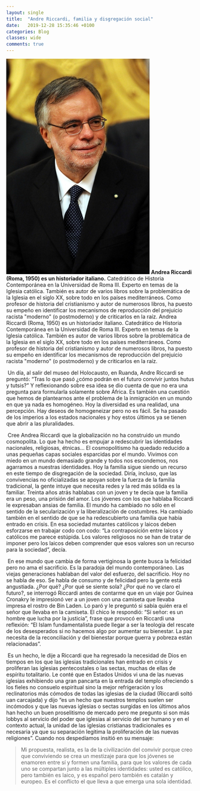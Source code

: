 ```yaml
---
layout: single
title:  "Andre Riccardi, familia y disgregación social"
date:   2019-12-28 15:35:46 +0100
categories: Blog
classes: wide
comments: true
---
```

<!-- jquery for person bios -->
<script src="https://ajax.googleapis.com/ajax/libs/jquery/3.4.1/jquery.min.js"></script>
<script>
    $(document).ready(function(e){
        // e.preventDefault();
        $(".bestiario-person").hover(function(e){
            $('.biography').css({'top':e.pageY,'right':e.pageX-375});
            console.log(e);
            $(".biography").show("slow");
        },function(){
            $(".biography").hide("slow");
        });
    });
</script>
<div class = "biography">
    <div class = "biography-content">
        <img class="biography-img" src="/assets/images/riccardini.jpg">
    <strong>Andrea Riccardi (Roma, 1950) es un historiador italiano.</strong>
     Catedrático de Historia Contemporánea en la Universidad de Roma III. Experto en temas de la Iglesia católica. También es autor de varios libros sobre la problemática de la Iglesia en el siglo XX, sobre todo en los países mediterráneos. Como profesor de historia del cristianismo y autor de numerosos libros, ha puesto su empeño en identificar los mecanismos de reproducción del prejuicio racista "moderno" (o postmoderno) y de criticarlos en la raíz.
     Andrea Riccardi (Roma, 1950) es un historiador italiano.</strong>
     Catedrático de Historia Contemporánea en la Universidad de Roma III. Experto en temas de la Iglesia católica. También es autor de varios libros sobre la problemática de la Iglesia en el siglo XX, sobre todo en los países mediterráneos. Como profesor de historia del cristianismo y autor de numerosos libros, ha puesto su empeño en identificar los mecanismos de reproducción del prejuicio racista "moderno" (o postmoderno) y de criticarlos en la raíz.
    </div>
</div>

​   Un día, al salir del museo del Holocausto, en Ruanda, <span class = "bestiario-person">Andre Riccardi</span> se preguntó: “Tras lo que pasó ¿cómo podrán en el futuro convivir juntos hutus y tutsis?” Y reflexionando sobre esa idea se dio cuenta de que no era una pregunta para formularla solamente sobre África. Es también una cuestión que hemos de plantearnos ante el problema de la inmigración en un mundo en que ya nada es homogéneo. Hoy la diversidad es una realidad, una percepción. Hay deseos de homogeneizar pero no es fácil. Se ha pasado de los imperios a los estados nacionales y hoy estos últimos ya se tienen que abrir a las pluralidades.

​	Cree Andrea Riccardi que la globalización no ha construido un mundo cosmopolita. Lo que ha hecho es empujar a redescubrir las identidades nacionales, religiosas, étnicas... El cosmopolitismo ha quedado reducido a unas pequeñas capas sociales esparcidas por el mundo. Vivimos con miedo en un mundo demasiado grande y todos nos escondemos, nos agarramos a nuestras identidades. Hoy la familia sigue siendo un recurso en este tiempo de disgregación de la sociedad. Diría, incluso, que las convivencias no oficializadas se apoyan sobre la fuerza de la familia tradicional, la gente intuye que necesita redes y la red más sólida es la familiar. Treinta años atrás hablabas con un joven y te decía que la familia era un peso, una prisión del amor. Los jóvenes con los que hablaba Riccardi  le expresaban ansias de familia. El mundo ha cambiado no sólo en el sentido de la secularización y la liberalización de costumbres. Ha cambiado también en el sentido de que se ha redescubierto una familia que había entrado en crisis. En esa sociedad mutantes católicos y laicos deben esforzarse en trabajar codo con codo: “La contraposición entre laicos y católicos me parece estúpida. Los valores religiosos no se han de tratar de imponer pero los laicos deben comprender que esos valores son un recurso para la sociedad”, decía.

​	En ese mundo que cambia de forma vertiginosa la gente busca la felicidad  pero no ama el sacrificio. Es la paradoja del mundo contemporáneo. Las viejas generaciones hablaban del valor del esfuerzo, del sacrificio. Hoy no se habla de eso. Se habla de consumo y de felicidad pero la gente está angustiada. ¿Por qué? ¿Por qué se siente sola? ¿Por qué no ve claro el futuro?, se interrogó Riccardi antes de contarme que en un viaje por Guinea Cronakry le impresionó ver a un joven con una camiseta que llevaba impresa el rostro de Bin Laden. Lo paró y le preguntó  si sabía quién era el señor que llevaba en la camiseta. El chico le respondió: “Sí señor: es un hombre que lucha por la justicia”, frase que provocó en Riccardi una  reflexión: “El Islam fundamentalista puede llegar a ser la teología del rescate de los desesperados si no hacemos algo por aumentar su bienestar. La paz necesita de la reconciliación y del bienestar porque guerra y pobreza están relacionadas”.

​	Es un hecho,  le dije  a Riccardi que ha regresado la necesidad de Dios en tiempos en los que las iglesias tradicionales han entrado en crisis y proliferan las iglesias pentecostales o las sectas, muchas de ellas de espíritu totalitario. Le conté que en Estados Unidos vi una de las nuevas iglesias exhibiendo una gran pancarta en la entrada del templo ofreciendo s los fieles no consuelo espiritual sino la mejor refrigeración y los reclinatorios más cómodos de todas las iglesias de la ciudad (Riccardi soltó uan carcajada) y dijo “es un hecho que nuestros templos suelen ser incómodos  y que las nuevas iglesias o sectas surgidas en los últimos años han hecho un buen proselitismo de mercado pero me pregunto si son más lobbys al servicio del poder que iglesias al servicio del ser humano y en el contexto actual, la unidad de las iglesias cristianas tradicionales es necesaria ya que  su separación legitima  la proliferación de las nuevas religiones”. Cuando nos despedíamos insitió en su mensaje: 

> Mi propuesta, realista, es la de la civilización del convivir porque creo que conviviendo se crea un mestizaje para que los jóvenes se enamoren entre sí y formen una familia, para que los valores de cada uno se compartan junto a las múltiples identidades: usted es católico, pero también es laico, y es español pero también es catalán y europeo. Es el conflicto el que lleva a que emerga una sola identidad.

